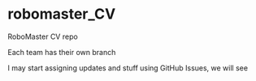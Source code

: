 # robomaster_CV

RoboMaster CV repo

Each team has their own branch

I may start assigning updates and stuff using GitHub Issues, we will see

